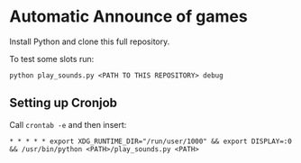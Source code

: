 # Automatic Announce of games 

Install Python and clone this full repository.

To test some slots run:

```
python play_sounds.py <PATH TO THIS REPOSITORY> debug
```


## Setting up Cronjob
Call `crontab -e` and then insert:
```
* * * * * export XDG_RUNTIME_DIR="/run/user/1000" && export DISPLAY=:0 && /usr/bin/python <PATH>/play_sounds.py <PATH>
```
